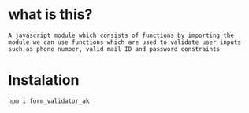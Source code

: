 # what is this?

    A javascript module which consists of functions by importing the module we can use functions which are used to validate user inputs such as phone number, valid mail ID and password constraints

# Instalation

`npm i form_validator_ak`
